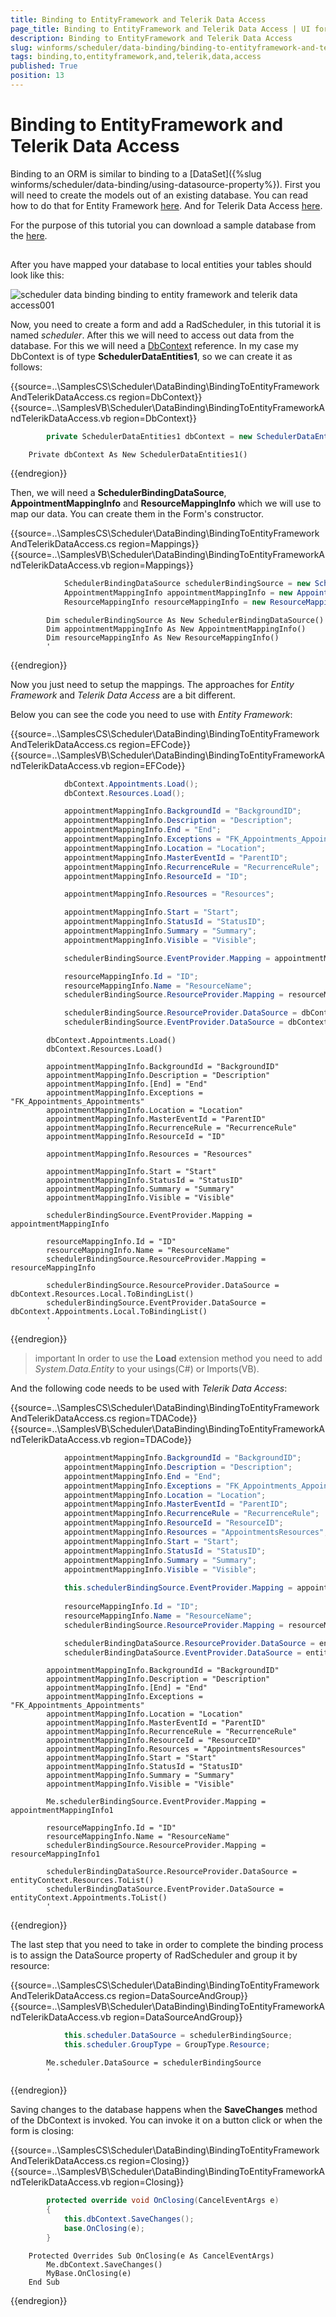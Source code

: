 ```yaml
---
title: Binding to EntityFramework and Telerik Data Access
page_title: Binding to EntityFramework and Telerik Data Access | UI for WinForms Documentation
description: Binding to EntityFramework and Telerik Data Access
slug: winforms/scheduler/data-binding/binding-to-entityframework-and-telerik-data-access
tags: binding,to,entityframework,and,telerik,data,access
published: True
position: 13
---
```


# Binding to EntityFramework and Telerik Data Access



Binding to an ORM is similar to binding to a [DataSet]({%slug winforms/scheduler/data-binding/using-datasource-property%}). First you will need to create the models out of an existing database. You can read how to do that for Entity Framework [here](http://msdn.microsoft.com/en-us/data/jj206878.aspx). And for Telerik Data Access [here](http://docs.telerik.com/data-access/getting-started/getting-started-root-generating-model-mappings-taking-database-first-approach).

For the purpose of this tutorial you can download a sample database from the [ here]( http://www.telerik.com/docs/default-source/ui-for-winforms/schedulerdatasql.zip).

## 

After you have mapped your database to local entities your tables should look like this:

![scheduler data binding binding to entity framework and telerik data access001](images/scheduler-data-binding-binding-to-entity-framework-and-telerik-data-access001.png)

Now, you need to create a form and add a RadScheduler, in this tutorial it is named *scheduler*. After this we will need to access out data from the database. For this we will need a [DbContext](http://msdn.microsoft.com/en-us/library/system.data.entity.dbcontext(v=vs.113).aspx) reference. In my case my DbContext is of type __SchedulerDataEntities1__, so we can create it as follows:

{{source=..\SamplesCS\Scheduler\DataBinding\BindingToEntityFrameworkAndTelerikDataAccess.cs region=DbContext}} 
{{source=..\SamplesVB\Scheduler\DataBinding\BindingToEntityFrameworkAndTelerikDataAccess.vb region=DbContext}} 

````C#
        private SchedulerDataEntities1 dbContext = new SchedulerDataEntities1();
````
````VB.NET
    Private dbContext As New SchedulerDataEntities1()
````

{{endregion}} 

Then, we will need a __SchedulerBindingDataSource__, __AppointmentMappingInfo__ and __ResourceMappingInfo__ which we will use to map our data. You can create them in the Form's constructor.

{{source=..\SamplesCS\Scheduler\DataBinding\BindingToEntityFrameworkAndTelerikDataAccess.cs region=Mappings}} 
{{source=..\SamplesVB\Scheduler\DataBinding\BindingToEntityFrameworkAndTelerikDataAccess.vb region=Mappings}} 

````C#
            SchedulerBindingDataSource schedulerBindingSource = new SchedulerBindingDataSource();
            AppointmentMappingInfo appointmentMappingInfo = new AppointmentMappingInfo();
            ResourceMappingInfo resourceMappingInfo = new ResourceMappingInfo();
````
````VB.NET
        Dim schedulerBindingSource As New SchedulerBindingDataSource()
        Dim appointmentMappingInfo As New AppointmentMappingInfo()
        Dim resourceMappingInfo As New ResourceMappingInfo()
        '
````

{{endregion}} 

Now you just need to setup the mappings. The approaches for *Entity Framework* and *Telerik Data Access* are a bit different.

Below you can see the code you need to use with *Entity Framework*:

{{source=..\SamplesCS\Scheduler\DataBinding\BindingToEntityFrameworkAndTelerikDataAccess.cs region=EFCode}} 
{{source=..\SamplesVB\Scheduler\DataBinding\BindingToEntityFrameworkAndTelerikDataAccess.vb region=EFCode}} 

````C#
            dbContext.Appointments.Load();
            dbContext.Resources.Load();

            appointmentMappingInfo.BackgroundId = "BackgroundID";
            appointmentMappingInfo.Description = "Description";
            appointmentMappingInfo.End = "End";
            appointmentMappingInfo.Exceptions = "FK_Appointments_Appointments";
            appointmentMappingInfo.Location = "Location";
            appointmentMappingInfo.MasterEventId = "ParentID";
            appointmentMappingInfo.RecurrenceRule = "RecurrenceRule";
            appointmentMappingInfo.ResourceId = "ID";

            appointmentMappingInfo.Resources = "Resources";

            appointmentMappingInfo.Start = "Start";
            appointmentMappingInfo.StatusId = "StatusID";
            appointmentMappingInfo.Summary = "Summary";
            appointmentMappingInfo.Visible = "Visible";

            schedulerBindingSource.EventProvider.Mapping = appointmentMappingInfo;

            resourceMappingInfo.Id = "ID";
            resourceMappingInfo.Name = "ResourceName";
            schedulerBindingSource.ResourceProvider.Mapping = resourceMappingInfo;

            schedulerBindingSource.ResourceProvider.DataSource = dbContext.Resources.Local.ToBindingList();
            schedulerBindingSource.EventProvider.DataSource = dbContext.Appointments.Local.ToBindingList();
````
````VB.NET
        dbContext.Appointments.Load()
        dbContext.Resources.Load()

        appointmentMappingInfo.BackgroundId = "BackgroundID"
        appointmentMappingInfo.Description = "Description"
        appointmentMappingInfo.[End] = "End"
        appointmentMappingInfo.Exceptions = "FK_Appointments_Appointments"
        appointmentMappingInfo.Location = "Location"
        appointmentMappingInfo.MasterEventId = "ParentID"
        appointmentMappingInfo.RecurrenceRule = "RecurrenceRule"
        appointmentMappingInfo.ResourceId = "ID"

        appointmentMappingInfo.Resources = "Resources"

        appointmentMappingInfo.Start = "Start"
        appointmentMappingInfo.StatusId = "StatusID"
        appointmentMappingInfo.Summary = "Summary"
        appointmentMappingInfo.Visible = "Visible"

        schedulerBindingSource.EventProvider.Mapping = appointmentMappingInfo

        resourceMappingInfo.Id = "ID"
        resourceMappingInfo.Name = "ResourceName"
        schedulerBindingSource.ResourceProvider.Mapping = resourceMappingInfo

        schedulerBindingSource.ResourceProvider.DataSource = dbContext.Resources.Local.ToBindingList()
        schedulerBindingSource.EventProvider.DataSource = dbContext.Appointments.Local.ToBindingList()
        '
````

{{endregion}} 

>important In order to use the __Load__ extension method you need to add *System.Data.Entity* to your usings(C#) or Imports(VB).
>

And the following code needs to be used with *Telerik Data Access*:

{{source=..\SamplesCS\Scheduler\DataBinding\BindingToEntityFrameworkAndTelerikDataAccess.cs region=TDACode}} 
{{source=..\SamplesVB\Scheduler\DataBinding\BindingToEntityFrameworkAndTelerikDataAccess.vb region=TDACode}} 

````C#
            appointmentMappingInfo.BackgroundId = "BackgroundID";
            appointmentMappingInfo.Description = "Description";
            appointmentMappingInfo.End = "End";
            appointmentMappingInfo.Exceptions = "FK_Appointments_Appointments";
            appointmentMappingInfo.Location = "Location";
            appointmentMappingInfo.MasterEventId = "ParentID";
            appointmentMappingInfo.RecurrenceRule = "RecurrenceRule";
            appointmentMappingInfo.ResourceId = "ResourceID";
            appointmentMappingInfo.Resources = "AppointmentsResources";
            appointmentMappingInfo.Start = "Start";
            appointmentMappingInfo.StatusId = "StatusID";
            appointmentMappingInfo.Summary = "Summary";
            appointmentMappingInfo.Visible = "Visible";
            
            this.schedulerBindingSource.EventProvider.Mapping = appointmentMappingInfo1;
            
            resourceMappingInfo.Id = "ID";
            resourceMappingInfo.Name = "ResourceName";
            schedulerBindingSource.ResourceProvider.Mapping = resourceMappingInfo1;

            schedulerBindingDataSource.ResourceProvider.DataSource = entityContext.Resources.ToList();
            schedulerBindingDataSource.EventProvider.DataSource = entityContext.Appointments.ToList();
````
````VB.NET
        appointmentMappingInfo.BackgroundId = "BackgroundID"
        appointmentMappingInfo.Description = "Description"
        appointmentMappingInfo.[End] = "End"
        appointmentMappingInfo.Exceptions = "FK_Appointments_Appointments"
        appointmentMappingInfo.Location = "Location"
        appointmentMappingInfo.MasterEventId = "ParentID"
        appointmentMappingInfo.RecurrenceRule = "RecurrenceRule"
        appointmentMappingInfo.ResourceId = "ResourceID"
        appointmentMappingInfo.Resources = "AppointmentsResources"
        appointmentMappingInfo.Start = "Start"
        appointmentMappingInfo.StatusId = "StatusID"
        appointmentMappingInfo.Summary = "Summary"
        appointmentMappingInfo.Visible = "Visible"

        Me.schedulerBindingSource.EventProvider.Mapping = appointmentMappingInfo1

        resourceMappingInfo.Id = "ID"
        resourceMappingInfo.Name = "ResourceName"
        schedulerBindingSource.ResourceProvider.Mapping = resourceMappingInfo1

        schedulerBindingDataSource.ResourceProvider.DataSource = entityContext.Resources.ToList()
        schedulerBindingDataSource.EventProvider.DataSource = entityContext.Appointments.ToList()
        '
````

{{endregion}} 

The last step that you need to take in order to complete the binding process is to assign the DataSource property of RadScheduler and group it by resource:

{{source=..\SamplesCS\Scheduler\DataBinding\BindingToEntityFrameworkAndTelerikDataAccess.cs region=DataSourceAndGroup}} 
{{source=..\SamplesVB\Scheduler\DataBinding\BindingToEntityFrameworkAndTelerikDataAccess.vb region=DataSourceAndGroup}} 

````C#
            this.scheduler.DataSource = schedulerBindingSource;
            this.scheduler.GroupType = GroupType.Resource;
````
````VB.NET
        Me.scheduler.DataSource = schedulerBindingSource
        '
````

{{endregion}} 

Saving changes to the database happens when the __SaveChanges__ method of the DbContext is invoked. You can invoke it on a button click or when the form is closing:

{{source=..\SamplesCS\Scheduler\DataBinding\BindingToEntityFrameworkAndTelerikDataAccess.cs region=Closing}} 
{{source=..\SamplesVB\Scheduler\DataBinding\BindingToEntityFrameworkAndTelerikDataAccess.vb region=Closing}} 

````C#
        protected override void OnClosing(CancelEventArgs e)
        {
            this.dbContext.SaveChanges();
            base.OnClosing(e);
        }
````
````VB.NET
    Protected Overrides Sub OnClosing(e As CancelEventArgs)
        Me.dbContext.SaveChanges()
        MyBase.OnClosing(e)
    End Sub
````

{{endregion}} 



